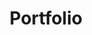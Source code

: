 ---
title: Portfolio
layout: collection
permalink: /portfolio/
collection: portfolio
entries_layout: grid
classes: wide
sort_by: number
---